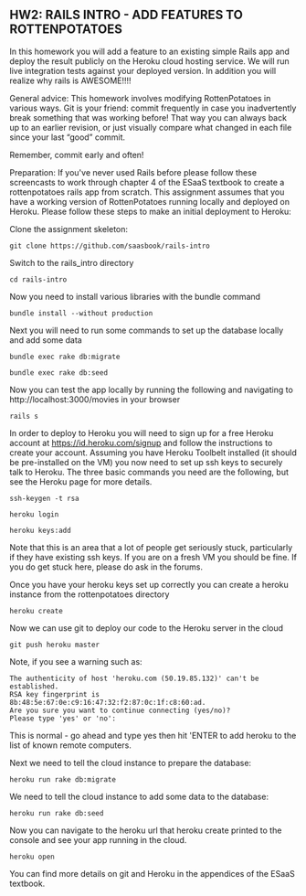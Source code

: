 HW2: RAILS INTRO - ADD FEATURES TO ROTTENPOTATOES
---------

In this homework you will add a feature to an existing simple Rails app and deploy the result publicly on the Heroku cloud hosting service. We will run live integration tests against your deployed version. In addition you will realize why rails is AWESOME!!!!

General advice:  This homework involves modifying RottenPotatoes in various ways. Git is your friend: commit frequently in case you inadvertently break something that was working before! That way you can always back up to an earlier revision, or just visually compare what changed in each file since your last “good” commit.

Remember, commit early and often!

Preparation: If you've never used Rails before please follow these screencasts to work through chapter 4 of the ESaaS textbook to create a rottenpotatoes rails app from scratch.  This assignment assumes that you have a working version of RottenPotatoes running locally and deployed on Heroku. Please follow these steps to make an initial deployment to Heroku:

Clone the assignment skeleton:

    git clone https://github.com/saasbook/rails-intro

Switch to the rails_intro directory

    cd rails-intro

Now you need to install various libraries with the bundle command

    bundle install --without production

Next you will need to run some commands to set up the database locally and add some data

    bundle exec rake db:migrate

    bundle exec rake db:seed

Now you can test the app locally by running the following and navigating to http://localhost:3000/movies in your browser

    rails s

In order to deploy to Heroku you will need to sign up for a free Heroku account at https://id.heroku.com/signup and follow the instructions to create your account. Assuming you have Heroku Toolbelt installed (it should be pre-installed on the VM) you now need to set up ssh keys to securely talk to Heroku.  The three basic commands you need are the following, but see the Heroku page for more details.

    ssh-keygen -t rsa

    heroku login

    heroku keys:add

Note that this is an area that a lot of people get seriously stuck, particularly if they have existing ssh keys.  If you are on a fresh VM you should be fine.  If you do get stuck here, please do ask in the forums.

Once you have your heroku keys set up correctly you can create a heroku instance from the rottenpotatoes directory

    heroku create

Now we can use git to deploy our code to the Heroku server in the cloud

    git push heroku master

Note, if you see a warning such as:

    The authenticity of host 'heroku.com (50.19.85.132)' can't be established.
    RSA key fingerprint is 8b:48:5e:67:0e:c9:16:47:32:f2:87:0c:1f:c8:60:ad.
    Are you sure you want to continue connecting (yes/no)? 
    Please type 'yes' or 'no':

This is normal - go ahead and type yes then hit 'ENTER to add heroku to the list of known remote computers.

Next we need to tell the cloud instance to prepare the database:

    heroku run rake db:migrate

We need to tell the cloud instance to add some data to the database:

    heroku run rake db:seed

Now you can navigate to the heroku url that heroku create printed to the console and see your app running in the cloud.

    heroku open

You can find more details on git and Heroku in the appendices of the ESaaS textbook.
